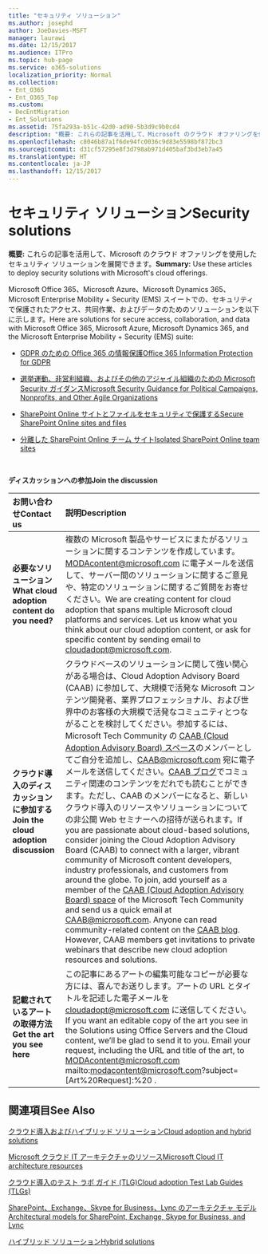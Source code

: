 ```yaml
---
title: "セキュリティ ソリューション"
ms.author: josephd
author: JoeDavies-MSFT
manager: laurawi
ms.date: 12/15/2017
ms.audience: ITPro
ms.topic: hub-page
ms.service: o365-solutions
localization_priority: Normal
ms.collection:
- Ent_O365
- Ent_O365_Top
ms.custom:
- DecEntMigration
- Ent_Solutions
ms.assetid: 75fa293a-b51c-42d0-ad90-5b3d9c9b0cd4
description: "概要: これらの記事を活用して、Microsoft のクラウド オファリングを使用したセキュリティ ソリューションを展開できます。"
ms.openlocfilehash: c8046b87a1f6de94fc0036c9d83e5598bf872bc3
ms.sourcegitcommit: d31cf57295e8f3d798ab971d405baf3bd3eb7a45
ms.translationtype: HT
ms.contentlocale: ja-JP
ms.lasthandoff: 12/15/2017
---
```

# <a name="security-solutions"></a><span data-ttu-id="d4d3f-103">セキュリティ ソリューション</span><span class="sxs-lookup"><span data-stu-id="d4d3f-103">Security solutions</span></span>

 <span data-ttu-id="d4d3f-104">**概要:** これらの記事を活用して、Microsoft のクラウド オファリングを使用したセキュリティ ソリューションを展開できます。</span><span class="sxs-lookup"><span data-stu-id="d4d3f-104">**Summary:** Use these articles to deploy security solutions with Microsoft's cloud offerings.</span></span>
  
<span data-ttu-id="d4d3f-105">Microsoft Office 365、Microsoft Azure、Microsoft Dynamics 365、Microsoft Enterprise Mobility + Security (EMS) スイートでの、セキュリティで保護されたアクセス、共同作業、およびデータのためのソリューションを以下に示します。</span><span class="sxs-lookup"><span data-stu-id="d4d3f-105">Here are solutions for secure access, collaboration, and data with Microsoft Office 365, Microsoft Azure, Microsoft Dynamics 365, and the Microsoft Enterprise Mobility + Security (EMS) suite:</span></span>

- [<span data-ttu-id="d4d3f-106">GDPR のための Office 365 の情報保護</span><span class="sxs-lookup"><span data-stu-id="d4d3f-106">Office 365 Information Protection for GDPR</span></span>](office-365-information-protection-for-gdpr.md)
  
- [<span data-ttu-id="d4d3f-107">選挙運動、非営利組織、およびその他のアジャイル組織のための Microsoft Security ガイダンス</span><span class="sxs-lookup"><span data-stu-id="d4d3f-107">Microsoft Security Guidance for Political Campaigns, Nonprofits, and Other Agile Organizations</span></span>](microsoft-security-guidance-for-political-campaigns-nonprofits-and-other-agile-o.md)
    
- [<span data-ttu-id="d4d3f-108">SharePoint Online サイトとファイルをセキュリティで保護する</span><span class="sxs-lookup"><span data-stu-id="d4d3f-108">Secure SharePoint Online sites and files</span></span>](secure-sharepoint-online-sites-and-files.md)
    
- [<span data-ttu-id="d4d3f-109">分離した SharePoint Online チーム サイト</span><span class="sxs-lookup"><span data-stu-id="d4d3f-109">Isolated SharePoint Online team sites</span></span>](isolated-sharepoint-online-team-sites.md)
<br/>
    
<span data-ttu-id="d4d3f-110">**ディスカッションへの参加**</span><span class="sxs-lookup"><span data-stu-id="d4d3f-110">**Join the discussion**</span></span>

|<span data-ttu-id="d4d3f-111">**お問い合わせ**</span><span class="sxs-lookup"><span data-stu-id="d4d3f-111">**Contact us**</span></span>|<span data-ttu-id="d4d3f-112">**説明**</span><span class="sxs-lookup"><span data-stu-id="d4d3f-112">**Description**</span></span>|
|:-----|:-----|
|<span data-ttu-id="d4d3f-113">**必要なソリューション**</span><span class="sxs-lookup"><span data-stu-id="d4d3f-113">**What cloud adoption content do you need?**</span></span> <br/> |<span data-ttu-id="d4d3f-p101">複数の Microsoft 製品やサービスにまたがるソリューションに関するコンテンツを作成しています。[MODAcontent@microsoft.com](mailto:cloudadopt@microsoft.com?Subject=[Cloud%20Adoption%20Content%20Feedback]:%20) に電子メールを送信して、サーバー間のソリューションに関するご意見や、特定のソリューションに関するご質問をお寄せください。</span><span class="sxs-lookup"><span data-stu-id="d4d3f-p101">We are creating content for cloud adoption that spans multiple Microsoft cloud platforms and services. Let us know what you think about our cloud adoption content, or ask for specific content by sending email to [cloudadopt@microsoft.com](mailto:cloudadopt@microsoft.com?Subject=[Cloud%20Adoption%20Content%20Feedback]:%20).  </span></span><br/> |
|<span data-ttu-id="d4d3f-116">**クラウド導入のディスカッションに参加する**</span><span class="sxs-lookup"><span data-stu-id="d4d3f-116">**Join the cloud adoption discussion**</span></span> <br/> |<span data-ttu-id="d4d3f-p102">クラウドベースのソリューションに関して強い関心がある場合は、Cloud Adoption Advisory Board (CAAB) に参加して、大規模で活発な Microsoft コンテンツ開発者、業界プロフェッショナル、および世界中のお客様の大規模で活発なコミュニティとつながることを検討してください。参加するには、Microsoft Tech Community の [CAAB (Cloud Adoption Advisory Board) スペース]((https://aka.ms/caab))のメンバーとしてご自分を追加し、[CAAB@microsoft.com](mailto:caab@microsoft.com?Subject=I%20just%20joined%20the%20Cloud%20Adoption%20Advisory%20Board!) 宛に電子メールを送信してください。[CAAB ブログ]((https://blogs.technet.com/b/solutions_advisory_board/))でコミュニティ関連のコンテンツをだれでも読むことができます。ただし、CAAB のメンバーになると、新しいクラウド導入のリソースやソリューションについての非公開 Web セミナーへの招待が送られます。</span><span class="sxs-lookup"><span data-stu-id="d4d3f-p102">If you are passionate about cloud-based solutions, consider joining the Cloud Adoption Advisory Board (CAAB) to connect with a larger, vibrant community of Microsoft content developers, industry professionals, and customers from around the globe. To join, add yourself as a member of the [CAAB (Cloud Adoption Advisory Board) space]((https://aka.ms/caab)) of the Microsoft Tech Community and send us a quick email at [CAAB@microsoft.com](mailto:caab@microsoft.com?Subject=I%20just%20joined%20the%20Cloud%20Adoption%20Advisory%20Board!). Anyone can read community-related content on the [CAAB blog]((https://blogs.technet.com/b/solutions_advisory_board/)). However, CAAB members get invitations to private webinars that describe new cloud adoption resources and solutions.  </span></span><br/> |
|<span data-ttu-id="d4d3f-120">**記載されているアートの取得方法**</span><span class="sxs-lookup"><span data-stu-id="d4d3f-120">**Get the art you see here**</span></span> <br/> |<span data-ttu-id="d4d3f-p103">この記事にあるアートの編集可能なコピーが必要な方には、喜んでお送りします。アートの URL とタイトルを記述した電子メールを [cloudadopt@microsoft.com](mailto:cloudadopt@microsoft.com?subject=[Art%20Request]:%20) に送信してください。</span><span class="sxs-lookup"><span data-stu-id="d4d3f-p103">If you want an editable copy of the art you see in the Solutions using Office Servers and the Cloud content, we’ll be glad to send it to you. Email your request, including the URL and title of the art, to  MODAcontent@microsoft.com mailto:modacontent@microsoft.com?subject=[Art%20Request]:%20 .</span></span><br/> |
   
## <a name="see-also"></a><span data-ttu-id="d4d3f-123">関連項目</span><span class="sxs-lookup"><span data-stu-id="d4d3f-123">See Also</span></span>

[<span data-ttu-id="d4d3f-124">クラウド導入およびハイブリッド ソリューション</span><span class="sxs-lookup"><span data-stu-id="d4d3f-124">Cloud adoption and hybrid solutions</span></span>](cloud-adoption-and-hybrid-solutions.md)
  
[<span data-ttu-id="d4d3f-125">Microsoft クラウド IT アーキテクチャのリソース</span><span class="sxs-lookup"><span data-stu-id="d4d3f-125">Microsoft Cloud IT architecture resources</span></span>](microsoft-cloud-it-architecture-resources.md)
  
[<span data-ttu-id="d4d3f-126">クラウド導入のテスト ラボ ガイド (TLG)</span><span class="sxs-lookup"><span data-stu-id="d4d3f-126">Cloud adoption Test Lab Guides (TLGs)</span></span>](cloud-adoption-test-lab-guides-tlgs.md)
  
[<span data-ttu-id="d4d3f-127">SharePoint、Exchange、Skype for Business、Lync のアーキテクチャ モデル</span><span class="sxs-lookup"><span data-stu-id="d4d3f-127">Architectural models for SharePoint, Exchange, Skype for Business, and Lync</span></span>](architectural-models-for-sharepoint-exchange-skype-for-business-and-lync.md)
  
[<span data-ttu-id="d4d3f-128">ハイブリッド ソリューション</span><span class="sxs-lookup"><span data-stu-id="d4d3f-128">Hybrid solutions</span></span>](hybrid-solutions.md)


